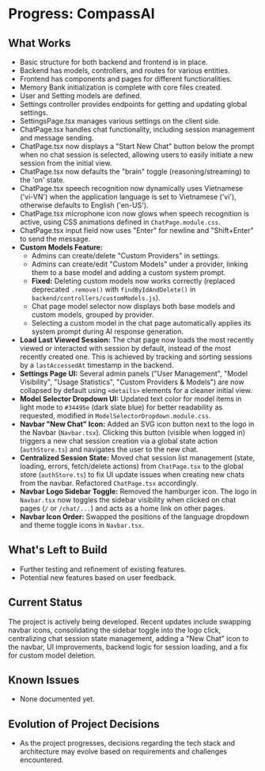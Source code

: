 # Progress: CompassAI

## What Works
- Basic structure for both backend and frontend is in place.
- Backend has models, controllers, and routes for various entities.
- Frontend has components and pages for different functionalities.
- Memory Bank initialization is complete with core files created.
- User and Setting models are defined.
- Settings controller provides endpoints for getting and updating global settings.
- SettingsPage.tsx manages various settings on the client side.
- ChatPage.tsx handles chat functionality, including session management and message sending.
- ChatPage.tsx now displays a "Start New Chat" button below the prompt when no chat session is selected, allowing users to easily initiate a new session from the initial view.
- ChatPage.tsx now defaults the "brain" toggle (reasoning/streaming) to the 'on' state.
- ChatPage.tsx speech recognition now dynamically uses Vietnamese ('vi-VN') when the application language is set to Vietnamese ('vi'), otherwise defaults to English ('en-US').
- ChatPage.tsx microphone icon now glows when speech recognition is active, using CSS animations defined in `ChatPage.module.css`.
- ChatPage.tsx input field now uses "Enter" for newline and "Shift+Enter" to send the message.
- **Custom Models Feature:**
    - Admins can create/delete "Custom Providers" in settings.
    - Admins can create/edit "Custom Models" under a provider, linking them to a base model and adding a custom system prompt.
    - **Fixed:** Deleting custom models now works correctly (replaced deprecated `.remove()` with `findByIdAndDelete()` in `backend/controllers/customModels.js`).
    - Chat page model selector now displays both base models and custom models, grouped by provider.
    - Selecting a custom model in the chat page automatically applies its system prompt during AI response generation.
- **Load Last Viewed Session:** The chat page now loads the most recently viewed or interacted with session by default, instead of the most recently created one. This is achieved by tracking and sorting sessions by a `lastAccessedAt` timestamp in the backend.
- **Settings Page UI:** Several admin panels ("User Management", "Model Visibility", "Usage Statistics", "Custom Providers & Models") are now collapsed by default using `<details>` elements for a cleaner initial view.
- **Model Selector Dropdown UI:** Updated text color for model items in light mode to `#34495e` (dark slate blue) for better readability as requested, modified in `ModelSelectorDropdown.module.css`.
- **Navbar "New Chat" Icon:** Added an SVG icon button next to the logo in the Navbar (`Navbar.tsx`). Clicking this button (visible when logged in) triggers a new chat session creation via a global state action (`authStore.ts`) and navigates the user to the new chat.
- **Centralized Session State:** Moved chat session list management (state, loading, errors, fetch/delete actions) from `ChatPage.tsx` to the global store (`authStore.ts`) to fix UI update issues when creating new chats from the navbar. Refactored `ChatPage.tsx` accordingly.
- **Navbar Logo Sidebar Toggle:** Removed the hamburger icon. The logo in `Navbar.tsx` now toggles the sidebar visibility when clicked on chat pages (`/` or `/chat/...`) and acts as a home link on other pages.
- **Navbar Icon Order:** Swapped the positions of the language dropdown and theme toggle icons in `Navbar.tsx`.

## What's Left to Build
- Further testing and refinement of existing features.
- Potential new features based on user feedback.

## Current Status
The project is actively being developed. Recent updates include swapping navbar icons, consolidating the sidebar toggle into the logo click, centralizing chat session state management, adding a "New Chat" icon to the navbar, UI improvements, backend logic for session loading, and a fix for custom model deletion.

## Known Issues
- None documented yet.

## Evolution of Project Decisions
- As the project progresses, decisions regarding the tech stack and architecture may evolve based on requirements and challenges encountered.

